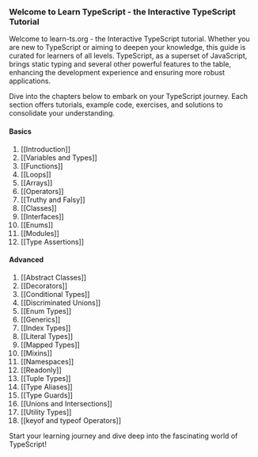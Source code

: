 ### Welcome to Learn TypeScript - the Interactive TypeScript Tutorial

Welcome to learn-ts.org - the Interactive TypeScript tutorial. 
Whether you are new to TypeScript or aiming to deepen your knowledge, 
this guide is curated for learners of all levels. 
TypeScript, as a superset of JavaScript, brings static typing and several other powerful 
features to the table, enhancing the development experience and ensuring more robust applications.

Dive into the chapters below to embark on your TypeScript journey. 
Each section offers tutorials, example code, exercises, and solutions to consolidate your understanding.

#### Basics

1. [[Introduction]]
2. [[Variables and Types]]
3. [[Functions]]
4. [[Loops]]
5. [[Arrays]]
6. [[Operators]]
7. [[Truthy and Falsy]]
8. [[Classes]]
9. [[Interfaces]]
10. [[Enums]]
11. [[Modules]]
12. [[Type Assertions]]

#### Advanced

1. [[Abstract Classes]]
2. [[Decorators]]
3. [[Conditional Types]]
4. [[Discriminated Unions]]
5. [[Enum Types]]
6. [[Generics]]
7. [[Index Types]]
8. [[Literal Types]]
9. [[Mapped Types]]
10. [[Mixins]]
11. [[Namespaces]]
12. [[Readonly]]
13. [[Tuple Types]]
14. [[Type Aliases]]
15. [[Type Guards]]
16. [[Unions and Intersections]]
17. [[Utility Types]]
18. [[keyof and typeof Operators]]

Start your learning journey and dive deep into the fascinating world of TypeScript!

